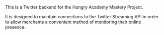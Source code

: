 This is a Twitter backend for the Hungry Academy Mastery Project.

It is designed to maintain connections to the Twitter Streaming API in order to
allow merchants a convenient method of monitoring their online presence.
